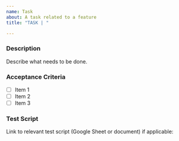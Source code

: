 ```yaml
---
name: Task
about: A task related to a feature
title: "TASK | "

---
```


### Description
Describe what needs to be done.

### Acceptance Criteria
- [ ] Item 1
- [ ] Item 2
- [ ] Item 3

### Test Script
Link to relevant test script (Google Sheet or document) if applicable: